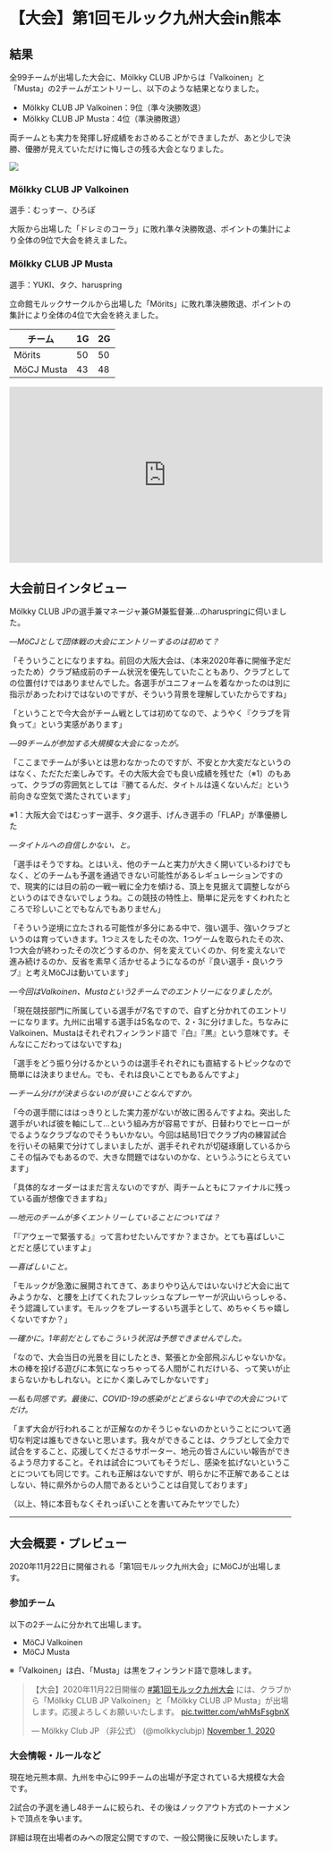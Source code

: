 # 【大会】第1回モルック九州大会in熊本

## 結果

全99チームが出場した大会に、Mölkky CLUB JPからは「Valkoinen」と「Musta」の2チームがエントリーし、以下のような結果となりました。

- Mölkky CLUB JP Valkoinen：9位（準々決勝敗退）
- Mölkky CLUB JP Musta：4位（準決勝敗退）

両チームとも実力を発揮し好成績をおさめることができましたが、あと少しで決勝、優勝が見えていただけに悔しさの残る大会となりました。

![](https://media.discordapp.net/attachments/763690069626191893/779993058859155476/P_20201122_162502.jpg?width=1083&height=610)

### Mölkky CLUB JP Valkoinen

選手：むっすー、ひろぽ

大阪から出場した「ドレミのコーラ」に敗れ準々決勝敗退、ポイントの集計により全体の9位で大会を終えました。

### Mölkky CLUB JP Musta

選手：YUKI、タク、haruspring

立命館モルックサークルから出場した「Mörits」に敗れ準決勝敗退、ポイントの集計により全体の4位で大会を終えました。

| チーム     | 1G  | 2G  |
| ---------- | --- | --- |
| Mörits     | 50  | 50  |
| MöCJ Musta | 43  | 48  |

<iframe width="560" height="315" src="https://www.youtube.com/embed/ujHGaWHinDY" frameborder="0" allow="accelerometer; autoplay; clipboard-write; encrypted-media; gyroscope; picture-in-picture" allowfullscreen></iframe>

## 大会前日インタビュー

Mölkky CLUB JPの選手兼マネージャ兼GM兼監督兼…のharuspringに伺いました。

*―MöCJとして団体戦の大会にエントリーするのは初めて？*

「そういうことになりますね。前回の大阪大会は、（本来2020年春に開催予定だったため）クラブ結成前のチーム状況を優先していたこともあり、クラブとしての位置付けではありませんでした。各選手がユニフォームを着なかったのは別に指示があったわけではないのですが、そういう背景を理解していたからですね」

「ということで今大会がチーム戦としては初めてなので、ようやく『クラブを背負って』という実感があります」

*―99チームが参加する大規模な大会になったが。*

「ここまでチームが多いとは思わなかったのですが、不安とか大変だなというのはなく、ただただ楽しみです。その大阪大会でも良い成績を残せた（※1）のもあって、クラブの雰囲気としては『勝てるんだ、タイトルは遠くないんだ』という前向きな空気で満たされています」

※1：大阪大会ではむっすー選手、タク選手、げんき選手の「FLAP」が準優勝した

*―タイトルへの自信しかない、と。*

「選手はそうですね。とはいえ、他のチームと実力が大きく開いているわけでもなく、どのチームも予選を通過できない可能性があるレギュレーションですので、現実的には目の前の一戦一戦に全力を傾ける、頂上を見据えて調整しながらというのはできないでしょうね。この競技の特性上、簡単に足元をすくわれたところで珍しいことでもなんでもありません」

「そういう逆境に立たされる可能性が多分にある中で、強い選手、強いクラブというのは育っていきます。1つミスをしたその次、1つゲームを取られたその次、1つ大会が終わったその次どうするのか、何を変えていくのか、何を変えないで進み続けるのか、反省を素早く活かせるようになるのが『良い選手・良いクラブ』と考えMöCJは動いています」

*―今回はValkoinen、Mustaという2チームでのエントリーになりましたが。*

「現在競技部門に所属している選手が7名ですので、自ずと分かれてのエントリーになります。九州に出場する選手は5名なので、2・3に分けました。ちなみにValkoinen、Mustaはそれぞれフィンランド語で『白』『黒』という意味です。そんなにこだわってはないですね」

「選手をどう振り分けるかというのは選手それぞれにも直結するトピックなので簡単には決まりません。でも、それは良いことでもあるんですよ」

*―チーム分けが決まらないのが良いことなんですか。*

「今の選手間にははっきりとした実力差がないが故に困るんですよね。突出した選手がいれば彼を軸にして…という組み方が容易ですが、日替わりでヒーローがでるようなクラブなのでそうもいかない。今回は結局1日でクラブ内の練習試合を行いその結果で分けてしまいましたが、選手それぞれが切磋琢磨しているからこその悩みでもあるので、大きな問題ではないのかな、というふうにとらえています」

「具体的なオーダーはまだ言えないのですが、両チームともにファイナルに残っている画が想像できますね」

*―地元のチームが多くエントリーしていることについては？*

「『アウェーで緊張する』って言わせたいんですか？まさか。とても喜ばしいことだと感じていますよ」

*―喜ばしいこと。*

「モルックが急激に展開されてきて、あまりやり込んではいないけど大会に出てみようかな、と腰を上げてくれたフレッシュなプレーヤーが沢山いらっしゃる、そう認識しています。モルックをプレーするいち選手として、めちゃくちゃ嬉しくないですか？」

*―確かに。1年前だとしてもこういう状況は予想できませんでした。*

「なので、大会当日の光景を目にしたとき、緊張とか全部飛ぶんじゃないかな。木の棒を投げる遊びに本気になっちゃってる人間がこれだけいる、って笑いが止まらないかもしれない。とにかく楽しみでしかないです」

*―私も同感です。最後に、COVID-19の感染がとどまらない中での大会についてだけ。*

「まず大会が行われることが正解なのかそうじゃないのかということについて適切な判定は誰もできないと思います。我々ができることは、クラブとして全力で試合をすること、応援してくださるサポーター、地元の皆さんにいい報告ができるよう尽力すること。それは試合についてもそうだし、感染を拡げないということについても同じです。これも正解はないですが、明らかに不正解であることはしない、特に県外からの人間であるということは自覚しております」

（以上、特に本音もなくそれっぽいことを書いてみたヤツでした）

---

## 大会概要・プレビュー

2020年11月22日に開催される「第1回モルック九州大会」にMöCJが出場します。

### 参加チーム

以下の2チームに分かれて出場します。

- MöCJ Valkoinen
- MöCJ Musta

※「Valkoinen」は白、「Musta」は黒をフィンランド語で意味します。

<blockquote class="twitter-tweet" data-partner="tweetdeck"><p lang="ja" dir="ltr">【大会】2020年11月22日開催の <a href="https://twitter.com/hashtag/%E7%AC%AC1%E5%9B%9E%E3%83%A2%E3%83%AB%E3%83%83%E3%82%AF%E4%B9%9D%E5%B7%9E%E5%A4%A7%E4%BC%9A?src=hash&amp;ref_src=twsrc%5Etfw">#第1回モルック九州大会</a> には、クラブから「Mölkky CLUB JP Valkoinen」と「Mölkky CLUB JP Musta」が出場します。応援よろしくお願いいたします。 <a href="https://t.co/whMsFsgbnX">pic.twitter.com/whMsFsgbnX</a></p>&mdash; Mölkky Club JP （非公式） (@molkkyclubjp) <a href="https://twitter.com/molkkyclubjp/status/1322792436138090497?ref_src=twsrc%5Etfw">November 1, 2020</a></blockquote>
<script async src="https://platform.twitter.com/widgets.js" charset="utf-8"></script>

### 大会情報・ルールなど

現在地元熊本県、九州を中心に99チームの出場が予定されている大規模な大会です。

2試合の予選を通し48チームに絞られ、その後はノックアウト方式のトーナメントで頂点を争います。

詳細は現在出場者のみへの限定公開ですので、一般公開後に反映いたします。


